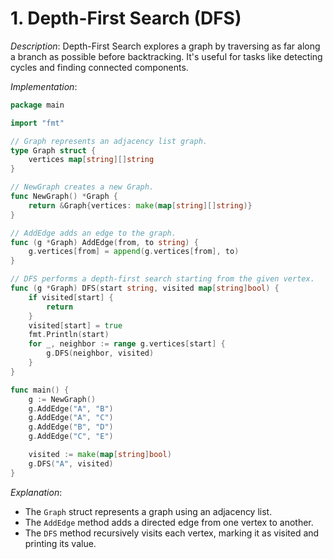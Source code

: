 # **1. Depth-First Search (DFS)**

_Description_: Depth-First Search explores a graph by traversing as far along a branch as possible before backtracking. It's useful for tasks like detecting cycles and finding connected components.

_Implementation_:

```go
package main

import "fmt"

// Graph represents an adjacency list graph.
type Graph struct {
	vertices map[string][]string
}

// NewGraph creates a new Graph.
func NewGraph() *Graph {
	return &Graph{vertices: make(map[string][]string)}
}

// AddEdge adds an edge to the graph.
func (g *Graph) AddEdge(from, to string) {
	g.vertices[from] = append(g.vertices[from], to)
}

// DFS performs a depth-first search starting from the given vertex.
func (g *Graph) DFS(start string, visited map[string]bool) {
	if visited[start] {
		return
	}
	visited[start] = true
	fmt.Println(start)
	for _, neighbor := range g.vertices[start] {
		g.DFS(neighbor, visited)
	}
}

func main() {
	g := NewGraph()
	g.AddEdge("A", "B")
	g.AddEdge("A", "C")
	g.AddEdge("B", "D")
	g.AddEdge("C", "E")

	visited := make(map[string]bool)
	g.DFS("A", visited)
}
```

_Explanation_:

- The `Graph` struct represents a graph using an adjacency list.
- The `AddEdge` method adds a directed edge from one vertex to another.
- The `DFS` method recursively visits each vertex, marking it as visited and printing its value.
